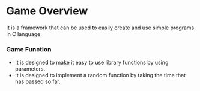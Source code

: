 # Game Overview
It is a framework that can be used to easily create and use simple programs in C language.

### Game Function
- It is designed to make it easy to use library functions by using parameters.
- It is designed to implement a random function by taking the time that has passed so far.
